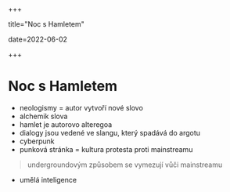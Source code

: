 +++

title="Noc s Hamletem"

date=2022-06-02

+++

# Noc s Hamletem

- neologismy = autor vytvoří nové slovo
- alchemik slova
- hamlet je autorovo alteregoa
- dialogy jsou vedené ve slangu, který spadává do argotu
- cyberpunk
- punková stránka = kultura protesta proti mainstreamu

> undergroundovým způsobem se vymezují vůči mainstreamu

- umělá inteligence